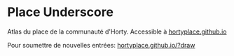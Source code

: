 # Place Underscore

Atlas du place de la communauté d'Horty. Accessible à [hortyplace.github.io](https://hortyplace.github.io)

Pour soumettre de nouvelles entrées: [hortyplace.github.io/?draw](https://hortyplace.github.io/?draw)
